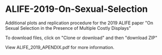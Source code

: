 # ALIFE-2019-On-Sexual-Selection
Additional plots and replication procedure for the 2019 ALIFE paper "On Sexual Selection in the Presence of Multiple Costly Displays"

To download files, click on "Clone or download" and then "download ZIP"

View ALIFE_2019_APENDIX.pdf for more information.
